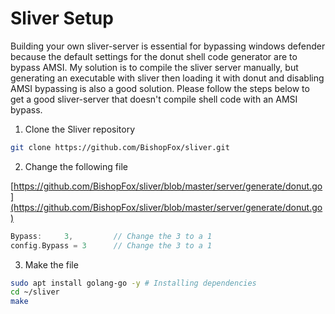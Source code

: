 # Sliver Setup

Building your own sliver-server is essential for bypassing windows defender because the default settings for the donut shell code generator are to bypass AMSI. My solution is to compile the sliver server manually, but generating an executable with sliver then loading it with donut and disabling AMSI bypassing is also a good solution. Please follow the steps below to get a good sliver-server that doesn't compile shell code with an AMSI bypass.&#x20;

1. Clone the Sliver repository&#x20;

```bash
git clone https://github.com/BishopFox/sliver.git
```

2. Change the following file

[https://github.com/BishopFox/sliver/blob/master/server/generate/donut.go](https://github.com/BishopFox/sliver/blob/master/server/generate/donut.go)

```go
Bypass:     3,         // Change the 3 to a 1
config.Bypass = 3      // Change the 3 to a 1
```

3. Make the file

```bash
sudo apt install golang-go -y # Installing dependencies
cd ~/sliver
make
```


